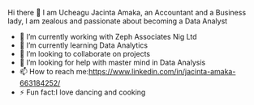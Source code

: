  Hi there 👋
 I am Ucheagu Jacinta Amaka, an Accountant and a Business lady,
 I am zealous and passionate about becoming a Data Analyst

- 🔭 I’m currently working with Zeph Associates Nig Ltd 
- 🌱 I’m currently learning Data Analytics 
- 👯 I’m looking to collaborate on projects
- 🤔 I’m looking for help with master mind in Data Analysis
- 📫 How to reach me:https://www.linkedin.com/in/jacinta-amaka-663184252/
- ⚡ Fun fact:I love dancing and cooking

